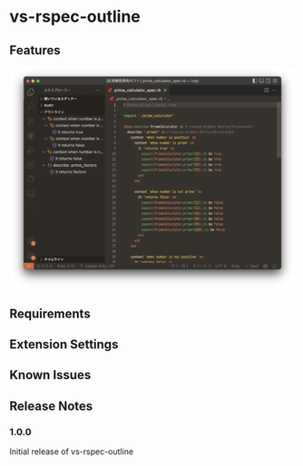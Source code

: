 # vs-rspec-outline

## Features
![screenshot](https://github.com/Hee-San/vs-rspec-outline/raw/main/screenshot.png)

## Requirements


## Extension Settings


## Known Issues


## Release Notes


### 1.0.0

Initial release of vs-rspec-outline